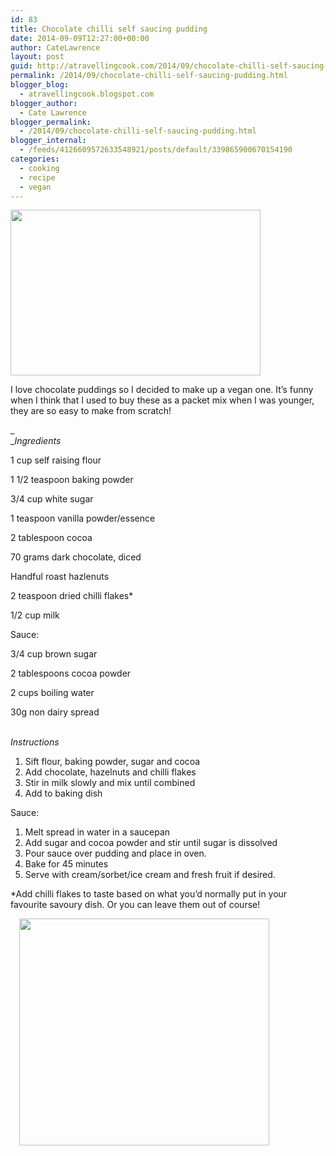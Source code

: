 ```yaml
---
id: 83
title: Chocolate chilli self saucing pudding
date: 2014-09-09T12:27:00+00:00
author: CateLawrence
layout: post
guid: http://atravellingcook.com/2014/09/chocolate-chilli-self-saucing-pudding.html
permalink: /2014/09/chocolate-chilli-self-saucing-pudding.html
blogger_blog:
  - atravellingcook.blogspot.com
blogger_author:
  - Cate Lawrence
blogger_permalink:
  - /2014/09/chocolate-chilli-self-saucing-pudding.html
blogger_internal:
  - /feeds/4126609572633548921/posts/default/339865900670154190
categories:
  - cooking
  - recipe
  - vegan
---
```


  <a  href="http://4.bp.blogspot.com/-hAUhB4Uxiws/VA7ju7KYuEI/AAAAAAAAJc0/FcFJe3mOM0Q/s1600/15187906095_49328dd709_z.jpg"><img src="http://4.bp.blogspot.com/-hAUhB4Uxiws/VA7ju7KYuEI/AAAAAAAAJc0/FcFJe3mOM0Q/s1600/15187906095_49328dd709_z.jpg" alt="" width="400" height="265" border="0" /></a>


I love chocolate puddings so I decided to make up a vegan one. It&#8217;s funny when I think that I used to buy these as a packet mix when I was younger, they are so easy to make from scratch! 

_<br /> __Ingredients_

1 cup self raising flour

1 1/2 teaspoon baking powder

3/4 cup white sugar

1 teaspoon vanilla powder/essence

2 tablespoon cocoa

70 grams dark chocolate, diced

Handful roast hazlenuts

2 teaspoon dried chilli flakes*

1/2 cup milk

Sauce:

3/4 cup brown sugar

2 tablespoons cocoa powder

2 cups boiling water

30g non dairy spread

<i><br /> </i><i>Instructions</i>

  1. Sift flour, baking powder, sugar and cocoa
  2. Add chocolate, hazelnuts and chilli flakes
  3. Stir in milk slowly and mix until combined
  4. Add to baking dish

Sauce:

  1. Melt spread in water in a saucepan
  2. Add sugar and cocoa powder and stir until sugar is dissolved
  3. Pour sauce over pudding and place in oven.
  4. Bake for 45 minutes
  5. Serve with cream/sorbet/ice cream and fresh fruit if desired.

*Add chilli flakes to taste based on what you&#8217;d normally put in your favourite savoury dish. Or you can leave them out of course!

<a style="margin-left: 1em; margin-right: 1em; text-align: center;" href="http://3.bp.blogspot.com/-m93aRlh9v5w/VA7ju0kSaII/AAAAAAAAJcw/0HGCA4te214/s1600/15184879261_6f31ed1c1a_z.jpg"><img src="http://3.bp.blogspot.com/-m93aRlh9v5w/VA7ju0kSaII/AAAAAAAAJcw/0HGCA4te214/s1600/15184879261_6f31ed1c1a_z.jpg" alt="" width="400" height="363" border="0" /></a>
